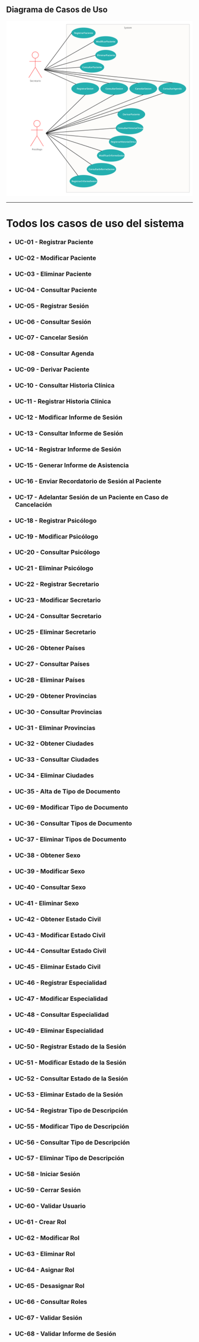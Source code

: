 ## Diagrama de Casos de Uso
![Diagrama de Casos de Uso](/docs/diagramaCasosDeUso.png)

---

# Todos los casos de uso del sistema

- ### UC-01 - Registrar Paciente
- ### UC-02 - Modificar Paciente
- ### UC-03 - Eliminar Paciente
- ### UC-04 - Consultar Paciente
- ### UC-05 - Registrar Sesión
- ### UC-06 - Consultar Sesión
- ### UC-07 - Cancelar Sesión
- ### UC-08 - Consultar Agenda
- ### UC-09 - Derivar Paciente
- ### UC-10 - Consultar Historia Clínica
- ### UC-11 - Registrar Historia Clínica
- ### UC-12 - Modificar Informe de Sesión
- ### UC-13 - Consultar Informe de Sesión
- ### UC-14 - Registrar Informe de Sesión
- ### UC-15 - Generar Informe de Asistencia
- ### UC-16 - Enviar Recordatorio de Sesión al Paciente
- ### UC-17 - Adelantar Sesión de un Paciente en Caso de Cancelación
- ### UC-18 - Registrar Psicólogo
- ### UC-19 - Modificar Psicólogo
- ### UC-20 - Consultar Psicólogo
- ### UC-21 - Eliminar Psicólogo
- ### UC-22 - Registrar Secretario
- ### UC-23 - Modificar Secretario
- ### UC-24 - Consultar Secretario
- ### UC-25 - Eliminar Secretario
- ### UC-26 - Obtener Países
- ### UC-27 - Consultar Países
- ### UC-28 - Eliminar Países
- ### UC-29 - Obtener Provincias
- ### UC-30 - Consultar Provincias
- ### UC-31 - Eliminar Provincias
- ### UC-32 - Obtener Ciudades
- ### UC-33 - Consultar Ciudades
- ### UC-34 - Eliminar Ciudades
- ### UC-35 - Alta de Tipo de Documento
- ### UC-69 - Modificar Tipo de Documento
- ### UC-36 - Consultar Tipos de Documento
- ### UC-37 - Eliminar Tipos de Documento
- ### UC-38 - Obtener Sexo
- ### UC-39 - Modificar Sexo
- ### UC-40 - Consultar Sexo
- ### UC-41 - Eliminar Sexo
- ### UC-42 - Obtener Estado Civil
- ### UC-43 - Modificar Estado Civil
- ### UC-44 - Consultar Estado Civil
- ### UC-45 - Eliminar Estado Civil
- ### UC-46 - Registrar Especialidad
- ### UC-47 - Modificar Especialidad
- ### UC-48 - Consultar Especialidad
- ### UC-49 - Eliminar Especialidad
- ### UC-50 - Registrar Estado de la Sesión
- ### UC-51 - Modificar Estado de la Sesión
- ### UC-52 - Consultar Estado de la Sesión
- ### UC-53 - Eliminar Estado de la Sesión
- ### UC-54 - Registrar Tipo de Descripción
- ### UC-55 - Modificar Tipo de Descripción
- ### UC-56 - Consultar Tipo de Descripción
- ### UC-57 - Eliminar Tipo de Descripción
- ### UC-58 - Iniciar Sesión
- ### UC-59 - Cerrar Sesión
- ### UC-60 - Validar Usuario
- ### UC-61 - Crear Rol
- ### UC-62 - Modificar Rol
- ### UC-63 - Eliminar Rol
- ### UC-64 - Asignar Rol
- ### UC-65 - Desasignar Rol
- ### UC-66 - Consultar Roles
- ### UC-67 - Validar Sesión
- ### UC-68 - Validar Informe de Sesión